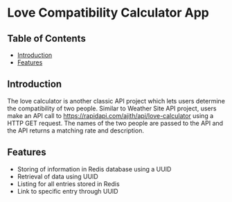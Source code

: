 # Love Compatibility Calculator App


## Table of Contents

- [Introduction](#introduction)
- [Features](#features)


## Introduction

The love calculator is another classic API project which lets users determine the compatibility of two people. Similar to Weather Site API project, users make an API call to https://rapidapi.com/ajith/api/love-calculator using a HTTP GET request. The names of the two people are passed to the API and the API returns a matching rate and description. 

## Features

- Storing of information in Redis database using a UUID
- Retrieval of data using UUID
- Listing for all entries stored in Redis
- Link to specific entry through UUID

